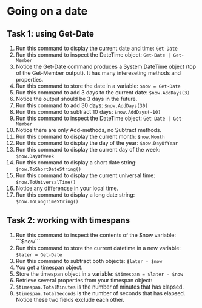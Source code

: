 # Going on a date

## Task 1: using Get-Date
1. Run this command to display the current date and time: ```Get-Date```
1. Run this command to inspect the DateTime object: ```Get-Date | Get-Member```
1. Notice the Get-Date command produces a System.DateTime object (top of the Get-Member output). It has many intereseting methods and properties.
1. Run this command to store the date in a variable: ```$now = Get-Date```
1. Run this command to add 3 days to the current date: ```$now.AddDays(3)```
1. Notice the output should be 3 days in the future.
1. Run this command to add 30 days: ```$now.AddDays(30)```
1. Run this command to subtract 10 days: ```$now.AddDays(-10)```
1. Run this command to inspect the DateTime object: ```Get-Date | Get-Member```
1. Notice there are only Add-methods, no Subtract methods.
1. Run this command to display the current month: ```$now.Month```
1. Run this command to display the day of the year: ```$now.DayOfYear```
1. Run this command to display the current day of the week: ```$now.DayOfWeek```
1. Run this command to display a short date string: ```$now.ToShortDateString()```
1. Run this command to display the current universal time: ```$now.ToUniversalTime()```
1. Notice any differencse in your local time.
1. Run this command to display a long date string: ```$now.ToLongTimeString()```


## Task 2: working with timespans
1. Run this command to inspect the contents of the $now variable: ```$now```
1. Run this command to store the current datetime in a new variable: ```$later = Get-Date```
1. Run this command to subtract both objects: ```$later - $now```
1. You get a timespan object.
1. Store the timespan object in a variable: ```$timespan = $later - $now```
1. Retrieve several properties from your timespan object:
1. ```$timespan.TotalMinutes``` is the number of minutes that has elapsed.
1. ```$timespan.TotalSeconds``` is the number of seconds that has elapsed. Notice these two fields exclude each other.
